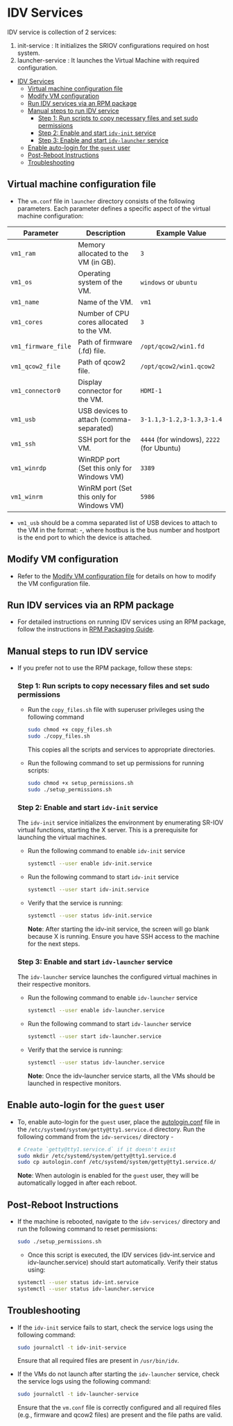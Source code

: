 # IDV Services
IDV service is collection of 2 services:
1. init-service : It initializes the SRIOV configurations required on host system.
2. launcher-service : It launches the Virtual Machine with required configuration.

- [IDV Services](#idv-services)
  - [Virtual machine configuration file](#virtual-machine-configuration-file)
  - [Modify VM configuration](#modify-vm-configuration)
  - [Run IDV services via an RPM package](#run-idv-services-via-an-rpm-package)
  - [Manual steps to run IDV service](#manual-steps-to-run-idv-service)
    - [Step 1: Run scripts to copy necessary files and set sudo permissions](#step-1-run-scripts-to-copy-necessary-files-and-set-sudo-permissions)
    - [Step 2: Enable and start `idv-init` service](#step-2-enable-and-start-idv-init-service)
    - [Step 3: Enable and start `idv-launcher` service](#step-3-enable-and-start-idv-launcher-service)
  - [Enable auto-login for the `guest` user](#enable-auto-login-for-the-guest-user)
  - [Post-Reboot Instructions](#post-reboot-instructions)
  - [Troubleshooting](#troubleshooting)

## Virtual machine configuration file 

- The `vm.conf` file in `launcher` directory consists of the following parameters. Each parameter defines a specific aspect of the virtual machine configuration: 

| Parameter           | Description                                      | Example Value                             |
|---------------------|--------------------------------------------------|-------------------------------------------|
| `vm1_ram`           | Memory allocated to the VM (in GB).              | `3`                                       |
| `vm1_os`            | Operating system of the VM.                      | `windows` or `ubuntu`                     |
| `vm1_name`          | Name of the VM.                                  | `vm1`                                     |
| `vm1_cores`         | Number of CPU cores allocated to the VM.         | `3`                                       |
| `vm1_firmware_file` | Path of firmware (.fd) file.                     | `/opt/qcow2/win1.fd`                      |
| `vm1_qcow2_file`    | Path of qcow2 file.                              | `/opt/qcow2/win1.qcow2`                   |
| `vm1_connector0`    | Display connector for the VM.                    | `HDMI-1`                                  |
| `vm1_usb`           | USB devices to attach (comma-separated)          | `3-1.1,3-1.2,3-1.3,3-1.4`                 |
| `vm1_ssh`           | SSH port for the VM.                             | `4444` (for windows), `2222` (for Ubuntu) |
| `vm1_winrdp`        | WinRDP port (Set this only for Windows VM)       | `3389`                                    |
| `vm1_winrm`         | WinRM port (Set this only for Windows VM)        | `5986`                                    |

- `vm1_usb` should be a comma separated list of USB devices to attach to the VM in the format: <hostbus>-<hostport>, where hostbus is the bus number and hostport is the end port to which the device is attached.

## Modify VM configuration

- Refer to the [Modify VM configuration file](modify-vm-config-file.md) for details on how to modify the VM configuration file.

## Run IDV services via an RPM package

- For detailed instructions on running IDV services using an RPM package, follow the instructions in [RPM Packaging Guide](rpm-packaging-guide.md).

## Manual steps to run IDV service

- If you prefer not to use the RPM package, follow these steps:

  ### Step 1: Run scripts to copy necessary files and set sudo permissions

  - Run the `copy_files.sh` file with superuser privileges using the following command

    ```bash
    sudo chmod +x copy_files.sh
    sudo ./copy_files.sh
    ```
    This copies all the scripts and services to appropriate directories.

  - Run the following command to set up permissions for running scripts:

    ```bash
    sudo chmod +x setup_permissions.sh
    sudo ./setup_permissions.sh
    ```

  ### Step 2: Enable and start `idv-init` service

    The `idv-init` service initializes the environment by enumerating SR-IOV virtual functions, starting the X server. This is a prerequisite for launching the virtual machines.

  - Run the following command to enable `idv-init` service
    
    ```bash
    systemctl --user enable idv-init.service
    ```

  - Run the following command to start `idv-init` service
    
    ```bash
    systemctl --user start idv-init.service
    ```

  - Verify that the service is running:

      ```bash
      systemctl --user status idv-init.service
      ```
    **Note**: After starting the idv-init service, the screen will go blank because X is running. Ensure you have SSH access to the machine for the next steps.

  ### Step 3: Enable and start `idv-launcher` service

    The `idv-launcher` service launches the configured virtual machines in their respective monitors.

  - Run the following command to enable `idv-launcher` service
    
    ```bash
    systemctl --user enable idv-launcher.service
    ```

  - Run the following command to start `idv-launcher` service
    
    ```bash
    systemctl --user start idv-launcher.service
    ```

  - Verify that the service is running:

    ```bash
    systemctl --user status idv-launcher.service
    ```
    **Note**: Once the idv-launcher service starts, all the VMs should be launched in respective monitors.

## Enable auto-login for the `guest` user

- To, enable auto-login for the `guest` user, place the [autologin.conf](autologin.conf) file in the `/etc/systemd/system/getty@tty1.service.d` directory. Run the following command from the `idv-services/` directory - 
  
  ```bash
  # Create `getty@tty1.service.d` if it doesn't exist
  sudo mkdir /etc/systemd/system/getty@tty1.service.d
  sudo cp autologin.conf /etc/systemd/system/getty@tty1.service.d/
  ```

  **Note**: When autologin is enabled for the `guest` user, they will be automatically logged in after each reboot.

## Post-Reboot Instructions

- If the machine is rebooted, navigate to the `idv-services/` directory and run the following command to reset permissions:

  ```bash
  sudo ./setup_permissions.sh
  ```
  - Once this script is executed, the IDV services (idv-int.service and idv-launcher.service) should start automatically. Verify their status using:
  
  ```bash
  systemctl --user status idv-int.service
  systemctl --user status idv-launcher.service
  ```

## Troubleshooting

- If the `idv-init` service fails to start, check the service logs using the following command:
  
  ```bash
  sudo journalctl -t idv-init-service
  ```
  Ensure that all required files are present in `/usr/bin/idv`.


- If the VMs do not launch after starting the `idv-launcher` service, check the service logs using the following command:

  ```bash
  sudo journalctl -t idv-launcher-service
  ```  
  Ensure that the `vm.conf` file is correctly configured and all required files (e.g., firmware and qcow2 files) are present and the file paths are valid.
